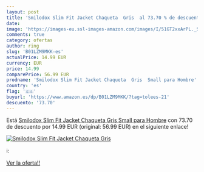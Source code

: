 ```yaml
---
layout: post
title: 'Smilodox Slim Fit Jacket Chaqueta  Gris  al 73.70 % de descuento'
date: 
image: 'https://images-eu.ssl-images-amazon.com/images/I/51GT2xxArPL._SL200_.jpg'
comments: true
category: ofertas
author: ring
slug: 'B01LZM9MKK-es'
actualPrice: 14.99 EUR
currency: EUR
price: 14.99
comparePrice: 56.99 EUR
prodname: 'Smilodox Slim Fit Jacket Chaqueta  Gris  Small para Hombre'
country: 'es'
flag: '🇪🇸'
buyurl: 'https://www.amazon.es/dp/B01LZM9MKK/?tag=tolees-21'
descuento: '73.70'
---
```


Está [Smilodox Slim Fit Jacket Chaqueta  Gris  Small para Hombre](https://www.amazon.es/dp/B01LZM9MKK/?tag=tolees-21) con 73.70 de descuento por 14.99 EUR (original: 56.99 EUR) en el siguiente enlace!

[![Smilodox Slim Fit Jacket Chaqueta  Gris ](https://images-eu.ssl-images-amazon.com/images/I/51GT2xxArPL._SL200_.jpg)](https://www.amazon.es/dp/B01LZM9MKK/?tag=tolees-21)

ℹ️:


[Ver la oferta!!](https://www.amazon.es/dp/B01LZM9MKK/?tag=tolees-21)
